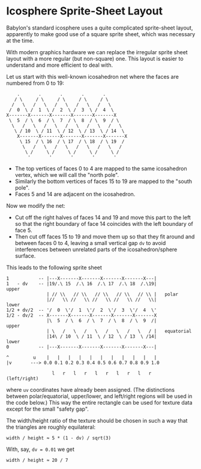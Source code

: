 Icosphere Sprite-Sheet Layout
=============================

Babylon's standard icosphere uses a quite complicated sprite-sheet layout,
apparently to make good use of a square sprite sheet, which was necessary at the
time.

With modern graphics hardware we can replace the irregular sprite sheet layout
with a more regular (but non-square) one.
This layout is easier to understand and more efficient to deal with.

Let us start with this well-known icosahedron net where the faces are numbered
from 0 to 19:
```
    .       .       .       .       .
   / \     / \     / \     / \     / \
  /   \   /   \   /   \   /   \   /   \
 /  0  \ /  1  \ /  2  \ /  3  \ /  4  \
X-------X-------X-------X-------X-------X
 \  5  / \  6  / \  7  / \  8  / \  9  / \
  \   /   \   /   \   /   \   /   \   /   \
   \ / 10  \ / 11  \ / 12  \ / 13  \ / 14  \
    X-------X-------X-------X-------X-------X
     \ 15  / \ 16  / \ 17  / \ 18  / \ 19  /
      \   /   \   /   \   /   \   /   \   /
       \ /     \ /     \ /     \ /     \ /
        '       '       '       '       '
```
- The top vertices of faces 0 to 4 are mapped to the same icosahedron vertex,
  which we will call the "north pole".
- Similarly the bottom vertices of faces 15 to 19 are mapped to the
  "south pole".
- Faces 5 and 14 are adjacent on the icosahedron.

Now we modify the net:
- Cut off the right halves of faces 14 and 19 and
  move this part to the left so that the right boundary of face 14 coincides
  with the left boundary of face 5.
- Then cut off faces 15 to 19 and
  move them up so that they fit around and between faces 0 to 4,
  leaving a small vertical gap `dv` to avoid interferences between unrelated
  parts of the icosahedron/sphere surface.

This leads to the following sprite sheet 
```
1           -- |---X-------X-------X-------X-------X---|
1   - dv    -- |19/.\ 15  /.\ 16  /.\ 17  /.\ 18  /.\19|           upper
               | // \\   // \\   // \\   // \\   // \\ |   polar
               |//   \\ //   \\ //   \\ //   \\ //   \\|           lower
1/2 + dv/2  -- '/  0  \'/  1  \'/  2  \'/  3  \'/  4  \'
1/2 - dv/2  -- X-------X-------X-------X-------X-------X
               |\  5  / \  6  / \  7  / \  8  / \  9  /|           upper
               | \   /   \   /   \   /   \   /   \   / |   equatorial
               |14\ / 10  \ / 11  \ / 12  \ / 13  \ /14|           lower
0           -- |---X-------X-------X-------X-------X---|

^         u    |   |   |   |   |   |   |   |   |   |   |
|v       ---> 0.0 0.1 0.2 0.3 0.4 0.5 0.6 0.7 0.8 0.9 1.0

                 l   r   l   r   l   r   l   r   l   r     (left/right)
```
where `uv` coordinates have already been assigned.
(The distinctions between polar/equatorial, upper/lower, and left/right
regions will be used in the code below.)
This way the entire rectangle can be used for texture data
except for the small "safety gap".

The width/height ratio of the texture should be chosen in such a way that the
triangles are roughly equilateral:

    width / height ≈ 5 * (1 - dv) / sqrt(3)

With, say, `dv = 0.01` we get

    width / height ≈ 20 / 7

